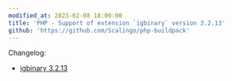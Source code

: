 ```yaml
---
modified_at: 2023-02-08 18:00:00
title: 'PHP - Support of extension `igbinary` version 3.2.13'
github: 'https://github.com/Scalingo/php-buildpack'
---
```


Changelog:

* [igbinary 3.2.13](https://github.com/igbinary/igbinary/releases/tag/3.2.13)
